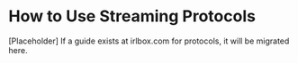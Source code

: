 # How to Use Streaming Protocols

[Placeholder] If a guide exists at irlbox.com for protocols, it will be migrated here.
